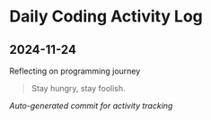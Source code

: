 # Daily Coding Activity Log

## 2024-11-24

Reflecting on programming journey

> Stay hungry, stay foolish.

*Auto-generated commit for activity tracking*

